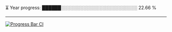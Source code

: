 
⏳ Year progress: ██████░░░░░░░░░░░░░░░░░░░░░░░░ 22.66 %

---

[![Progress Bar CI](https://github.com/thatoranzhevyy/thatoranzhevyy/actions/workflows/node.js.yml/badge.svg)](https://github.com/thatoranzhevyy/thatoranzhevyy/actions/workflows/node.js.yml)

